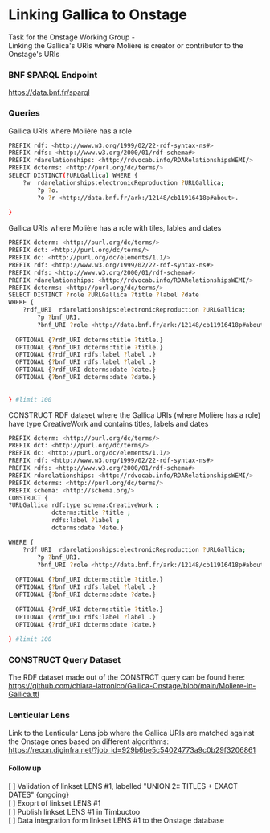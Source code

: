 # Linking Gallica to Onstage

Task for the Onstage Working Group - </br>
Linking the Gallica's URIs where Molière is creator or contributor to the Onstage's URIs  

### BNF SPARQL Endpoint
<https://data.bnf.fr/sparql>

### Queries

Gallica URIs where Molière has a role

```bash
PREFIX rdf: <http://www.w3.org/1999/02/22-rdf-syntax-ns#>
PREFIX rdfs: <http://www.w3.org/2000/01/rdf-schema#>
PREFIX rdarelationships: <http://rdvocab.info/RDARelationshipsWEMI/>
PREFIX dcterms: <http://purl.org/dc/terms/>
SELECT DISTINCT(?URLGallica) WHERE { 
  	?w  rdarelationships:electronicReproduction ?URLGallica;
        ?p ?o.
        ?o ?r <http://data.bnf.fr/ark:/12148/cb11916418p#about>.
  
} 

```

Gallica URIs where Molière has a role with tiles, lables and dates 

```bash
PREFIX dcterm: <http://purl.org/dc/terms/>
PREFIX dct: <http://purl.org/dc/terms/>
PREFIX dc: <http://purl.org/dc/elements/1.1/>
PREFIX rdf: <http://www.w3.org/1999/02/22-rdf-syntax-ns#>
PREFIX rdfs: <http://www.w3.org/2000/01/rdf-schema#>
PREFIX rdarelationships: <http://rdvocab.info/RDARelationshipsWEMI/>
PREFIX dcterms: <http://purl.org/dc/terms/>
SELECT DISTINCT ?role ?URLGallica ?title ?label ?date 
WHERE { 
  	?rdf_URI  rdarelationships:electronicReproduction ?URLGallica;
        ?p ?bnf_URI.
        ?bnf_URI ?role <http://data.bnf.fr/ark:/12148/cb11916418p#about>.
  
  OPTIONAL {?rdf_URI dcterms:title ?title.} 
  OPTIONAL {?bnf_URI dcterms:title ?title.} 
  OPTIONAL {?rdf_URI rdfs:label ?label .}
  OPTIONAL {?bnf_URI rdfs:label ?label .}
  OPTIONAL {?rdf_URI dcterms:date ?date.} 
  OPTIONAL {?bnf_URI dcterms:date ?date.} 
     
  
} #limit 100
```

CONSTRUCT RDF dataset where the Gallica URIs (where Molière has a role) have type CreativeWork and contains titles, labels and dates


```bash
PREFIX dcterm: <http://purl.org/dc/terms/>
PREFIX dct: <http://purl.org/dc/terms/>
PREFIX dc: <http://purl.org/dc/elements/1.1/>
PREFIX rdf: <http://www.w3.org/1999/02/22-rdf-syntax-ns#>
PREFIX rdfs: <http://www.w3.org/2000/01/rdf-schema#>
PREFIX rdarelationships: <http://rdvocab.info/RDARelationshipsWEMI/>
PREFIX dcterms: <http://purl.org/dc/terms/>
PREFIX schema: <http://schema.org/>
CONSTRUCT {
?URLGallica rdf:type schema:CreativeWork ;
            dcterms:title ?title ; 
            rdfs:label ?label ;
            dcterms:date ?date.} 

WHERE { 
  	?rdf_URI  rdarelationships:electronicReproduction ?URLGallica;
        ?p ?bnf_URI.
        ?bnf_URI ?role <http://data.bnf.fr/ark:/12148/cb11916418p#about>.
  
  OPTIONAL {?bnf_URI dcterms:title ?title.} 
  OPTIONAL {?bnf_URI rdfs:label ?label .}
  OPTIONAL {?bnf_URI dcterms:date ?date.} 
  
  OPTIONAL {?rdf_URI dcterms:title ?title.} 
  OPTIONAL {?rdf_URI rdfs:label ?label .}
  OPTIONAL {?rdf_URI dcterms:date ?date.}  
  
} #limit 100
```

### CONSTRUCT Query Dataset 

The RDF dataset made out of the CONSTRCT query can be found here: </br>
<https://github.com/chiara-latronico/Gallica-Onstage/blob/main/Moliere-in-Gallica.ttl> 


### Lenticular Lens 
Link to the Lenticular Lens job where the Gallica URIs are matched against the Onstage ones based on different algorithms: </br>
<https://recon.diginfra.net/?job_id=929b6be5c54024773a9c0b29f3206861>

#### Follow up
[ ] Validation of linkset LENS #1, labelled "UNION 2:: TITLES + EXACT DATES" {ongoing}</br>
[ ] Exoprt of linkset LENS #1 </br>
[ ] Publish linkset LENS #1 in Timbuctoo </br>
[ ] Data integration form linkset LENS #1 to the Onstage database </br>


